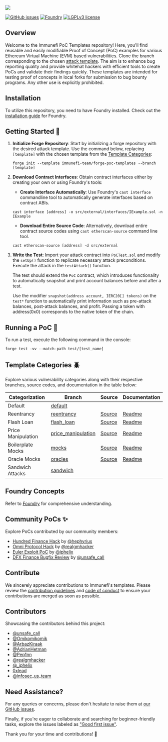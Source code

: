 <a href="https://immunefi.com"><img src="https://github.com/immunefi-team/forge-poc-templates/blob/assets/imgs/Logo_white@3x.png"/></a>


[![GitHub issues](https://img.shields.io/github/issues/immunefi-team/forge-poc-templates.svg)](https://GitHub.com/immunefi-team/forge-poc-templates/issues/)
[![Foundry][foundry-badge]][foundry]
[![LGPLv3 license](https://img.shields.io/badge/License-LGPLv3-blue.svg)](./LICENSE)

[foundry]: https://getfoundry.sh/
[foundry-badge]: https://img.shields.io/badge/Built%20with-Foundry-FFDB1C.svg

## Overview

Welcome to the Immunefi PoC Templates repository! Here, you'll find reusable and easily modifiable Proof of Concept (PoC) examples for various Ethereum Virtual Machine (EVM) based vulnerabilities. Clone the branch corresponding to the chosen [attack template](#template-categories). The aim is to enhance bug reporting quality and provide whitehat hackers with efficient tools to create PoCs and validate their findings quickly. These templates are intended for testing proof of concepts in local forks for submission to bug bounty programs. Any other use is explicitly prohibited.

## Installation

To utilize this repository, you need to have Foundry installed. Check out the [installation guide](https://book.getfoundry.sh/getting-started/installation) for Foundry.

## Getting Started 📖

1. **Initialize Forge Repository**: Start by initializing a forge repository with the desired attack template. Use the command below, replacing `[template]` with the chosen template from the [Template Categories](#template-categories):
    ```
    forge init --template immunefi-team/forge-poc-templates --branch [template]
    ```

2. **Download Contract Interfaces**: Obtain contract interfaces either by creating your own or using Foundry's tools:
    - **Create Interface Automatically**: Use Foundry's `cast interface` commandline tool to automatically generate interfaces based on contract ABIs.

    ```
    cast interface [address] -o src/external/interfaces/IExample.sol -n IExample
    ```

    - **Download Entire Source Code**: Alternatively, download entire contract source codes using `cast etherscan-source` command line tool.

    ```
    cast etherscan-source [address] -d src/external
    ```

3. **Write the Test**: Import your attack contract into `PoCTest.sol` and modify the `setUp()` function to replicate necessary attack preconditions. Execute the attack in the `testAttack()` function.

    The test should extend the `PoC` contract, which introduces functionality to automatically snapshot and print account balances before and after a test.
    
    Use the modifier `snapshot(address account, IERC20[] tokens)` on the `test*` function to automatically print information such as pre-attack balances, post-attack balances, and profit. Passing a token with address(0x0) corresponds to the native token of the chain.

## Running a PoC 🚀

To run a test, execute the following command in the console:
```
forge test -vv --match-path test/[test_name]
```

## Template Categories 🪲

Explore various vulnerability categories along with their respective branches, source codes, and documentation in the table below:

| Categorization | Branch | Source | Documentation |
| -------------- | ------ | ------ | ------------- |
| Default | [default](https://github.com/immunefi-team/forge-poc-templates/tree/default) |  |  |
| Reentrancy | [reentrancy](https://github.com/immunefi-team/forge-poc-templates/tree/reentrancy) | [Source](./src/reentrancy/Reentrancy.sol) | [Readme](./src/reentrancy/README.md) |
| Flash Loan | [flash_loan](https://github.com/immunefi-team/forge-poc-templates/tree/flash_loan) | [Source](./src/flashloan/FlashLoan.sol) | [Readme](./src/flashloan/README.md) |
| Price Manipulation | [price_manipulation](https://github.com/immunefi-team/forge-poc-templates/tree/price_manipulation) | [Source](./src/pricemanipulation/PriceManipulation.sol) | [Readme](./src/pricemanipulation/README.md) |
| Boilerplate Mocks | [mocks](./src/mocks/) | [Source](./src/mocks/) | [Readme](./src/mocks/README.md) |
| Oracle Mocks | [oracles](./src/oracle/) | [Source](./src/oracle/) | [Readme](./src/oracle/README.md) |
| Sandwich Attacks | [sandwich](https://github.com/immunefi-team/forge-poc-templates/tree/sandwich) |  |  |

## Foundry Concepts

Refer to [Foundry](https://book.getfoundry.sh/) for comprehensive understanding.

## Community PoCs ✨

Explore PoCs contributed by our community members:

- [Hundred Finance Hack](https://medium.com/immunefi/a-poc-of-the-hundred-finance-heist-4121f23a098) by [@hephyrius](https://twitter.com/hephyrius)
- [Omni Protocol Hack](https://medium.com/immunefi/hack-analysis-omni-protocol-july-2022-2d35091a0109) by [@realgmhacker](https://twitter.com/realgmhacker)
- [Euler Exploit PoC](https://github.com/iphelix/euler-exploit-poc) by [@iphelix](https://twitter.com/_iphelix)
- [DFX Finance Bugfix Review](./pocs/DFXFinanceBugfixReview.sol) by [@unsafe_call](https://twitter.com/unsafe_call)

## Contribute

We sincerely appreciate contributions to Immunefi's templates. Please review the [contribution guidelines](.github/CONTRIBUTING.md) and [code of conduct](.github/CODE_OF_CONDUCT.md) to ensure your contributions are merged as soon as possible.

## Contributors

Showcasing the contributors behind this project:

- [@unsafe_call](https://twitter.com/unsafe_call)
- [@Omikomikomik](https://twitter.com/omikomikomik)
- [@ArbazKiraak](https://twitter.com/ArbazKiraak)
- [@AdrianHetman](https://twitter.com/adrianhetman)
- [@Pep1nn](https://twitter.com/Pep1nn)
- [@realgmhacker](https://twitter.com/realgmhacker)
- [@_iphelix](https://twitter.com/_iphelix)
- [0xlead](https://github.com/0xlead)
- [@infosec_us_team](https://twitter.com/infosec_us_team)

## Need Assistance?

For any queries or concerns, please don't hesitate to raise them at [our GitHub issues](https://github.com/immunefi-team/forge-poc-templates/issues).

Finally, if you're eager to collaborate and searching for beginner-friendly tasks, explore the issues labeled as ["Good first issue"](https://github.com/immunefi-team/forge-poc-templates/labels/good%20first%20issue).

Thank you for your time and contributions! 🙌
